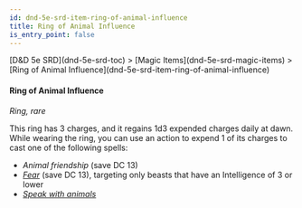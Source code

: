 ```yaml
---
id: dnd-5e-srd-item-ring-of-animal-influence
title: Ring of Animal Influence
is_entry_point: false
---
```


<breadcrumb>
[D&D 5e SRD](dnd-5e-srd-toc) >  [Magic Items](dnd-5e-srd-magic-items) > [Ring of Animal Influence](dnd-5e-srd-item-ring-of-animal-influence)
</breadcrumb>

#### Ring of Animal Influence

*Ring, rare*

This ring has 3 charges, and it regains 1d3 expended charges daily at dawn. While wearing the ring, you can use an action to expend 1 of its charges to cast one of the following spells:
- *Animal friendship* (save DC 13)
- [*Fear*](dnd-5e-srd-spell-fear) (save DC 13), targeting only beasts that have an Intelligence of 3 or lower
- [*Speak with animals*](dnd-5e-srd-spell-speak-with-animals)
